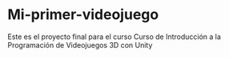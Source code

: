 # Mi-primer-videojuego
Este es el proyecto final para el curso Curso de Introducción a la Programación de Videojuegos 3D con Unity
